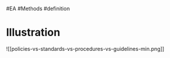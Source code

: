 #EA #Methods #definition 
# Illustration
![[policies-vs-standards-vs-procedures-vs-guidelines-min.png]]